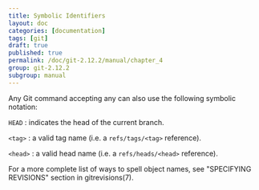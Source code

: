 ```yaml
---
title: Symbolic Identifiers
layout: doc
categories: [documentation]
tags: [git]
draft: true
published: true
permalink: /doc/git-2.12.2/manual/chapter_4
group: git-2.12.2
subgroup: manual
---
```


Any Git command accepting any <object> can also use the following symbolic notation:

`HEAD`
: indicates the head of the current branch.

`<tag>`
: a valid tag name (i.e. a `refs/tags/<tag>` reference).

`<head>`
: a valid head name (i.e. a `refs/heads/<head>` reference).

For a more complete list of ways to spell object names, see "SPECIFYING REVISIONS" section in gitrevisions(7).
